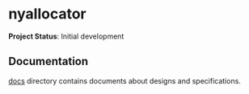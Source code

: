 # nyallocator

**Project Status**: Initial development

## Documentation

[docs](docs/) directory contains documents about designs and specifications.

[releases]: https://github.com/cybozu-go/nyallocator/releases
